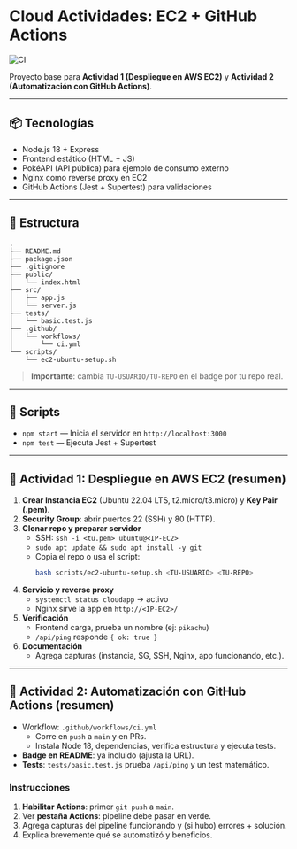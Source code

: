 # Cloud Actividades: EC2 + GitHub Actions

![CI](https://github.com/TU-USUARIO/TU-REPO/actions/workflows/ci.yml/badge.svg)

Proyecto base para **Actividad 1 (Despliegue en AWS EC2)** y **Actividad 2 (Automatización con GitHub Actions)**.

---

## 📦 Tecnologías
- Node.js 18 + Express
- Frontend estático (HTML + JS)
- PokéAPI (API pública) para ejemplo de consumo externo
- Nginx como reverse proxy en EC2
- GitHub Actions (Jest + Supertest) para validaciones

---

## 📁 Estructura
```
.
├── README.md
├── package.json
├── .gitignore
├── public/
│   └── index.html
├── src/
│   ├── app.js
│   └── server.js
├── tests/
│   └── basic.test.js
├── .github/
│   └── workflows/
│       └── ci.yml
└── scripts/
    └── ec2-ubuntu-setup.sh
```
> **Importante**: cambia `TU-USUARIO/TU-REPO` en el badge por tu repo real.

---

## 🧪 Scripts
- `npm start` — Inicia el servidor en `http://localhost:3000`
- `npm test` — Ejecuta Jest + Supertest

---

## 🚀 Actividad 1: Despliegue en AWS EC2 (resumen)
1. **Crear Instancia EC2** (Ubuntu 22.04 LTS, t2.micro/t3.micro) y **Key Pair (.pem)**.
2. **Security Group**: abrir puertos 22 (SSH) y 80 (HTTP).
3. **Clonar repo y preparar servidor**
   - SSH: `ssh -i <tu.pem> ubuntu@<IP-EC2>`
   - `sudo apt update && sudo apt install -y git`
   - Copia el repo o usa el script:
     ```bash
     bash scripts/ec2-ubuntu-setup.sh <TU-USUARIO> <TU-REPO>
     ```
4. **Servicio y reverse proxy**
   - `systemctl status cloudapp` → activo
   - Nginx sirve la app en `http://<IP-EC2>/`
5. **Verificación**
   - Frontend carga, prueba un nombre (ej: `pikachu`)
   - `/api/ping` responde `{ ok: true }`
6. **Documentación**
   - Agrega capturas (instancia, SG, SSH, Nginx, app funcionando, etc.).


---

## 🤖 Actividad 2: Automatización con GitHub Actions (resumen)
- Workflow: `.github/workflows/ci.yml`
  - Corre en `push` a `main` y en PRs.
  - Instala Node 18, dependencias, verifica estructura y ejecuta tests.
- **Badge en README**: ya incluido (ajusta la URL).
- **Tests**: `tests/basic.test.js` prueba `/api/ping` y un test matemático.

### Instrucciones
1. **Habilitar Actions**: primer `git push` a `main`.
2. Ver **pestaña Actions**: pipeline debe pasar en verde.
3. Agrega capturas del pipeline funcionando y (si hubo) errores + solución.
4. Explica brevemente qué se automatizó y beneficios.



